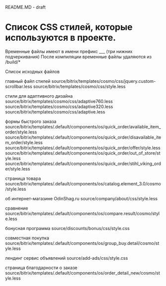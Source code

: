 README.MD - draft

# Список CSS стилей, которые используются в проекте.

Временные файлы имеют в имени префикс ___ (три нижних подчеркивания)
После компиляции временные файлы удаляются из /build/*

Список исходных файлов

главный файл стилей
source/bitrix/templates/cosmo/css/jquery.custom-scrollbar.less
source/bitrix/templates/cosmo/css/style.less

стили для адаптивного дизайна
source/bitrix/templates/cosmo/css/adaptive760.less
source/bitrix/templates/cosmo/css/adaptive320.less
source/bitrix/templates/cosmo/css/adaptive.less

формы быстрого заказа
source/bitrix/templates/.default/components/os/quick_order/available_item_order/style.less
source/bitrix/templates/.default/components/os/quick_order/disavailable_item_order/style.less
source/bitrix/templates/.default/components/os/quick_order/offer/style.less
source/bitrix/templates/.default/components/os/quick_order/out_of_store/style.less
source/bitrix/templates/.default/components/os/quick_order/stihl_viking_order/style.less

страница товара
source/bitrix/templates/.default/components/os/catalog.element_3.0/cosmo/style.less

об интернет-магазине OdinShag.ru
source/company/about/css/style.less

сравнение
source/bitrix/templates/.default/components/os/compare.result/cosmo/style.less

бонусная программа
source/discounts/bonus/css/style.css

совместная покупка
source/bitrix/templates/.default/components/os/group_buy.detail/cosmo/style.less

лендинг сервис объявлений
source/add-ads/css/style.css

страница благодарности о заказе
source/bitrix/templates/.default/components/os/order_detail_new/cosmo/style.less